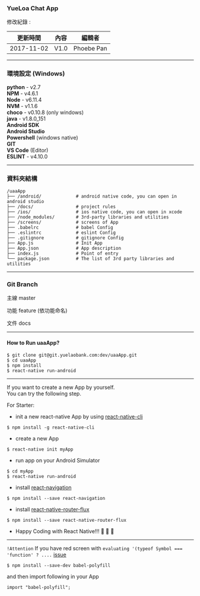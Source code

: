 ### YueLoa Chat App

修改紀錄 :

| 更新時間 | 內容 | 編輯者 |
| :-: | :-: | :-: |
| 2017-11-02 | V1.0 | Phoebe Pan |

---

### 環境設定 (Windows)
__python__ - v2.7  
__NPM__   - v4.6.1  
__Node__  - v6.11.4  
__NVM__   - v1.1.6  
__choco__ - v0.10.8 (only windows)  
__java__  - v1.8.0_151  
__Android SDK__  
__Android Studio__  
__Powershell__ (windows native)  
__GIT__  
__VS Code__ (Editor)  
__ESLINT__ - v4.10.0


---
### 資料夾結構
```
/uaaApp
├── /android/             # android native code, you can open in android studio
├── /docs/                # project rules
├── /ios/                 # ios native code, you can open in xcode
├── /node_modules/        # 3rd-party libraries and utilities
├── /screens/             # screens of App
├── .babelrc              # babel Config
├── .eslintrc             # eslint Config
├── .gitignore            # gitignore Config
├── App.js                # Init App
├── App.json              # App description
├── index.js              # Point of entry
└── package.json          # The list of 3rd party libraries and utilities
```

---

### Git Branch

主線 master

功能 feature (依功能命名)

文件 docs

---

#### How to Run uaaApp?  

```
$ git clone git@git.yuelaobank.com:dev/uaaApp.git
$ cd uaaApp  
$ npm install  
$ react-native run-android
```

*****
If you want to create a new App by yourself.  
You can try the following step.

For Starter:
- init a new react-native App by using [react-native-cli](https://facebook.github.io/react-native/docs/getting-started.html)

```
$ npm install -g react-native-cli
```

- create a new App

```
$ react-native init myApp
```

- run app on your Android Simulator

```
$ cd myApp
$ react-native run-android
```

- install [react-navigation](https://reactnavigation.org/docs/intro/quick-start)

```
$ npm install --save react-navigation
```

- install [react-native-router-flux](https://www.npmjs.com/package/react-native-router-flux)

```
$ npm install --save react-native-router-flux
```

- Happy Coding with React Native!!! :whale: :whale: :whale:


*****


`!Attention`
If you have red screen with `evaluating '(typeof Symbol === 'function' ? ....`
[issue](https://stackoverflow.com/questions/45675766/for-is-not-a-function-evaluating-typeof-symbol-function-symbol-for)
```
$ npm install --save-dev babel-polyfill
```

and then import following in your App
```
import "babel-polyfill";
```